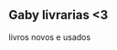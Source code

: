 <!DOCTYPE html>
<html lang = "pt-br">
<html>
<meta charset= "UTF-8">
<h1><title>-----</title></h1>
<html> 
<h2> Gaby livrarias <3 </h2>
<p3> livros novos e usados </p3>
<html>
